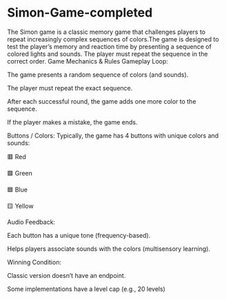 # Simon-Game-completed
The Simon game is a classic memory game that challenges players to repeat increasingly complex sequences of colors.The game is designed to test the player’s memory and reaction time by presenting a sequence of colored lights and sounds. The player must repeat the sequence in the correct order. 
Game Mechanics & Rules
Gameplay Loop:

The game presents a random sequence of colors (and sounds).

The player must repeat the exact sequence.

After each successful round, the game adds one more color to the sequence.

If the player makes a mistake, the game ends.

Buttons / Colors: Typically, the game has 4 buttons with unique colors and sounds:

🟥 Red

🟩 Green

🟦 Blue

🟨 Yellow

Audio Feedback:

Each button has a unique tone (frequency-based).

Helps players associate sounds with the colors (multisensory learning).

Winning Condition:

Classic version doesn’t have an endpoint.

Some implementations have a level cap (e.g., 20 levels)

